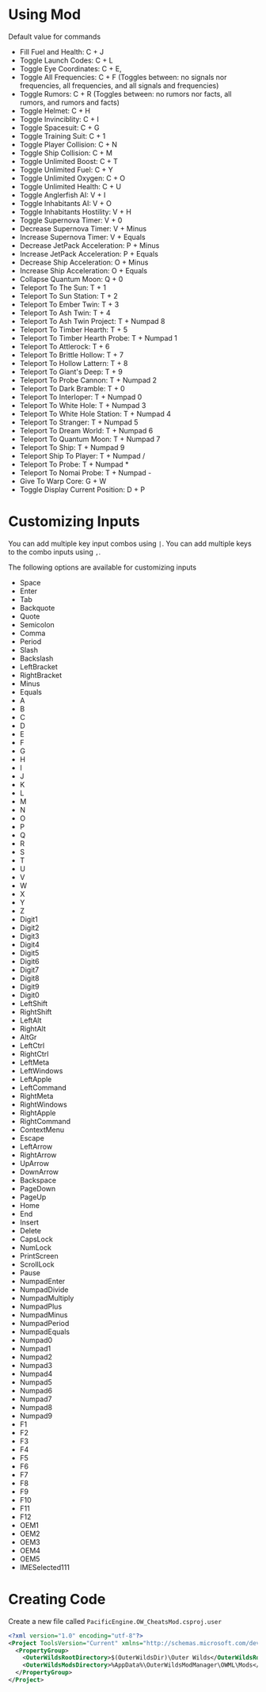 # Using Mod
Default value for commands
* Fill Fuel and Health: C + J
* Toggle Launch Codes: C + L
* Toggle Eye Coordinates: C + E,
* Toggle All Frequencies: C + F (Toggles between: no signals nor frequencies, all frequencies, and all signals and frequencies)
* Toggle Rumors: C + R (Toggles between: no rumors nor facts, all rumors, and rumors and facts)
* Toggle Helmet: C + H
* Toggle Invinciblity: C + I
* Toggle Spacesuit: C + G
* Toggle Training Suit: C + 1
* Toggle Player Collision: C + N
* Toggle Ship Collision: C + M
* Toggle Unlimited Boost: C + T
* Toggle Unlimited Fuel: C + Y
* Toggle Unlimited Oxygen: C + O
* Toggle Unlimited Health: C + U
* Toggle Anglerfish AI: V + I
* Toggle Inhabitants AI: V + O
* Toggle Inhabitants Hostility: V + H
* Toggle Supernova Timer: V + 0
* Decrease Supernova Timer: V + Minus
* Increase Supernova Timer: V + Equals
* Decrease JetPack Acceleration: P + Minus
* Increase JetPack Acceleration: P + Equals
* Decrease Ship Acceleration: O + Minus
* Increase Ship Acceleration: O + Equals
* Collapse Quantum Moon: Q + 0
* Teleport To The Sun: T + 1
* Teleport To Sun Station: T + 2
* Teleport To Ember Twin: T + 3
* Teleport To Ash Twin: T + 4
* Teleport To Ash Twin Project: T + Numpad 8
* Teleport To Timber Hearth: T + 5
* Teleport To Timber Hearth Probe: T + Numpad 1
* Teleport To Attlerock: T + 6
* Teleport To Brittle Hollow: T + 7
* Teleport To Hollow Lattern: T + 8
* Teleport To Giant's Deep: T + 9
* Teleport To Probe Cannon: T + Numpad 2
* Teleport To Dark Bramble: T + 0
* Teleport To Interloper: T + Numpad 0
* Teleport To White Hole: T + Numpad 3
* Teleport To White Hole Station: T + Numpad 4
* Teleport To Stranger: T + Numpad 5
* Teleport To Dream World: T + Numpad 6
* Teleport To Quantum Moon: T + Numpad 7
* Teleport To Ship: T + Numpad 9
* Teleport Ship To Player: T + Numpad /
* Teleport To Probe: T + Numpad *
* Teleport To Nomai Probe: T + Numpad -
* Give To Warp Core: G + W
* Toggle Display Current Position: D + P

# Customizing Inputs
You can add multiple key input combos using `|`.
You can add multiple keys to the combo inputs using `,`.

The following options are available for customizing inputs
* Space
* Enter
* Tab
* Backquote
* Quote
* Semicolon
* Comma
* Period
* Slash
* Backslash
* LeftBracket
* RightBracket
* Minus
* Equals
* A
* B
* C
* D
* E
* F
* G
* H
* I
* J
* K
* L
* M
* N
* O
* P
* Q
* R
* S
* T
* U
* V
* W
* X
* Y
* Z
* Digit1
* Digit2
* Digit3
* Digit4
* Digit5
* Digit6
* Digit7
* Digit8
* Digit9
* Digit0
* LeftShift
* RightShift
* LeftAlt
* RightAlt
* AltGr
* LeftCtrl
* RightCtrl
* LeftMeta
* LeftWindows
* LeftApple
* LeftCommand
* RightMeta
* RightWindows
* RightApple
* RightCommand
* ContextMenu
* Escape
* LeftArrow
* RightArrow
* UpArrow
* DownArrow
* Backspace
* PageDown
* PageUp
* Home
* End
* Insert
* Delete
* CapsLock
* NumLock
* PrintScreen
* ScrollLock
* Pause
* NumpadEnter
* NumpadDivide
* NumpadMultiply
* NumpadPlus
* NumpadMinus
* NumpadPeriod
* NumpadEquals
* Numpad0
* Numpad1
* Numpad2
* Numpad3
* Numpad4
* Numpad5
* Numpad6
* Numpad7
* Numpad8
* Numpad9
* F1
* F2
* F3
* F4
* F5
* F6
* F7
* F8
* F9
* F10
* F11
* F12
* OEM1
* OEM2
* OEM3
* OEM4
* OEM5
* IMESelected111

# Creating Code
Create a new file called `PacificEngine.OW_CheatsMod.csproj.user`
```xml
<?xml version="1.0" encoding="utf-8"?>
<Project ToolsVersion="Current" xmlns="http://schemas.microsoft.com/developer/msbuild/2003">
  <PropertyGroup>
    <OuterWildsRootDirectory>$(OuterWildsDir)\Outer Wilds</OuterWildsRootDirectory>
    <OuterWildsModsDirectory>%AppData%\OuterWildsModManager\OWML\Mods</OuterWildsModsDirectory>
  </PropertyGroup>
</Project>
```
